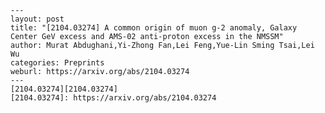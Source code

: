     ---
    layout: post
    title: "[2104.03274] A common origin of muon g-2 anomaly, Galaxy Center GeV excess and AMS-02 anti-proton excess in the NMSSM"
    author: Murat Abdughani,Yi-Zhong Fan,Lei Feng,Yue-Lin Sming Tsai,Lei Wu
    categories: Preprints
    weburl: https://arxiv.org/abs/2104.03274
    ---
    [2104.03274][2104.03274]
    [2104.03274]: https://arxiv.org/abs/2104.03274
